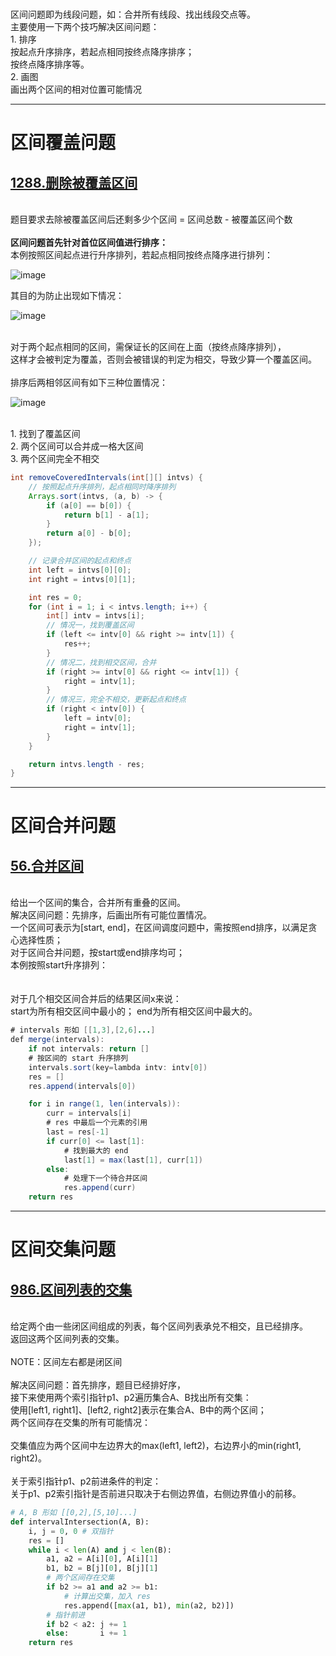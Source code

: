 </br>区间问题即为线段问题，如：合并所有线段、找出线段交点等。
</br>主要使用一下两个技巧解决区间问题：
</br>1. 排序
</br>按起点升序排序，若起点相同按终点降序排序；
</br>按终点降序排序等。
</br>2. 画图
</br>画出两个区间的相对位置可能情况

---

# 区间覆盖问题

## [1288.删除被覆盖区间](https://leetcode.cn/problems/remove-covered-intervals/)

</br>题目要求去除被覆盖区间后还剩多少个区间 = 区间总数 - 被覆盖区间个数
</br>
</br>**区间问题首先针对首位区间值进行排序：**
</br>本例按照区间起点进行升序排列，若起点相同按终点降序进行排列：

![image](https://user-images.githubusercontent.com/41592973/207785786-2090710f-75f1-441b-8192-0f4c25ccb14e.png)


其目的为防止出现如下情况：

![image](https://user-images.githubusercontent.com/41592973/207785569-edb12909-76dc-4db0-bfa0-c19c60a9e914.png)


</br>对于两个起点相同的区间，需保证长的区间在上面（按终点降序排列），
</br>这样才会被判定为覆盖，否则会被错误的判定为相交，导致少算一个覆盖区间。
</br>
</br>排序后两相邻区间有如下三种位置情况：

![image](https://user-images.githubusercontent.com/41592973/207785618-d71bb409-3b56-4b7a-a13a-bebe49790394.png)


</br>1. 找到了覆盖区间
</br>2. 两个区间可以合并成一格大区间
</br>3. 两个区间完全不相交

```java
int removeCoveredIntervals(int[][] intvs) {
    // 按照起点升序排列，起点相同时降序排列
    Arrays.sort(intvs, (a, b) -> {
        if (a[0] == b[0]) {
            return b[1] - a[1];
        }
        return a[0] - b[0]; 
    });

    // 记录合并区间的起点和终点
    int left = intvs[0][0];
    int right = intvs[0][1];

    int res = 0;
    for (int i = 1; i < intvs.length; i++) {
        int[] intv = intvs[i];
        // 情况一，找到覆盖区间
        if (left <= intv[0] && right >= intv[1]) {
            res++;
        }
        // 情况二，找到相交区间，合并
        if (right >= intv[0] && right <= intv[1]) {
            right = intv[1];
        }
        // 情况三，完全不相交，更新起点和终点
        if (right < intv[0]) {
            left = intv[0];
            right = intv[1];
        }
    }

    return intvs.length - res;
}
```

---

# 区间合并问题

## [56.合并区间](https://leetcode.cn/problems/merge-intervals/)

</br>给出一个区间的集合，合并所有重叠的区间。
</br>解决区间问题：先排序，后画出所有可能位置情况。
</br>一个区间可表示为[start, end]，在区间调度问题中，需按照end排序，以满足贪心选择性质；
</br>对于区间合并问题，按start或end排序均可；
</br>本例按照start升序排列：
</br>
</br>
</br>对于几个相交区间合并后的结果区间x来说：
</br>start为所有相交区间中最小的； end为所有相交区间中最大的。

```java
# intervals 形如 [[1,3],[2,6]...]
def merge(intervals):
    if not intervals: return []
    # 按区间的 start 升序排列
    intervals.sort(key=lambda intv: intv[0])
    res = []
    res.append(intervals[0])

    for i in range(1, len(intervals)):
        curr = intervals[i]
        # res 中最后一个元素的引用
        last = res[-1]
        if curr[0] <= last[1]:
            # 找到最大的 end
            last[1] = max(last[1], curr[1])
        else:
            # 处理下一个待合并区间
            res.append(curr)
    return res

```

---

# 区间交集问题

## [986.区间列表的交集](https://leetcode.cn/problems/interval-list-intersections/)

</br>给定两个由一些闭区间组成的列表，每个区间列表承兑不相交，且已经排序。
</br>返回这两个区间列表的交集。
</br>
</br>NOTE：区间左右都是闭区间
</br>
</br>解决区间问题：首先排序，题目已经排好序，
</br>接下来使用两个索引指针p1、p2遍历集合A、B找出所有交集：
</br>使用[left1, right1]、[left2, right2]表示在集合A、B中的两个区间；
</br>两个区间存在交集的所有可能情况：
</br>
</br>交集值应为两个区间中左边界大的max(left1, left2)，右边界小的min(right1, right2)。
</br>
</br>关于索引指针p1、p2前进条件的判定：
</br>关于p1、p2索引指针是否前进只取决于右侧边界值，右侧边界值小的前移。

```python
# A, B 形如 [[0,2],[5,10]...]
def intervalIntersection(A, B):
    i, j = 0, 0 # 双指针
    res = []
    while i < len(A) and j < len(B):
        a1, a2 = A[i][0], A[i][1]
        b1, b2 = B[j][0], B[j][1]
        # 两个区间存在交集
        if b2 >= a1 and a2 >= b1:
            # 计算出交集，加入 res
            res.append([max(a1, b1), min(a2, b2)])
        # 指针前进
        if b2 < a2: j += 1
        else:       i += 1
    return res
```
